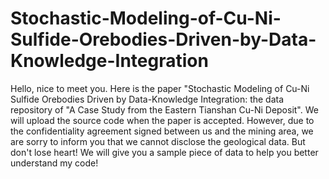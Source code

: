 # Stochastic-Modeling-of-Cu-Ni-Sulfide-Orebodies-Driven-by-Data-Knowledge-Integration
Hello, nice to meet you. Here is the paper "Stochastic Modeling of Cu-Ni Sulfide Orebodies Driven by Data-Knowledge Integration: the data repository of "A Case Study from the Eastern Tianshan Cu-Ni Deposit". We will upload the source code when the paper is accepted. However, due to the confidentiality agreement signed between us and the mining area, we are sorry to inform you that we cannot disclose the geological data. But don't lose heart! We will give you a sample piece of data to help you better understand my code!
